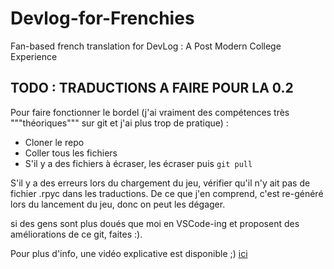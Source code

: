 # Devlog-for-Frenchies
Fan-based french translation for DevLog : A Post Modern College Experience

## TODO : TRADUCTIONS A FAIRE POUR LA 0.2

Pour faire fonctionner le bordel (j'ai vraiment des compétences très """théoriques""" sur git et j'ai plus trop de pratique) : 
+ Cloner le repo
+ Coller tous les fichiers
+ S'il y a des fichiers à écraser, les écraser puis `git pull` 

S'il y a des erreurs lors du chargement du jeu, vérifier qu'il n'y ait pas de fichier .rpyc dans les traductions. De ce que j'en comprend, c'est re-généré lors du lancement du jeu, donc on peut les dégager.

si des gens sont plus doués que moi en VSCode-ing et proposent des améliorations de ce git, faites :).

Pour plus d'info, une vidéo explicative est disponible ;) [ici](https://youtu.be/dQw4w9WgXcQ?si=9LVQ3QMdXSmrdINF)
